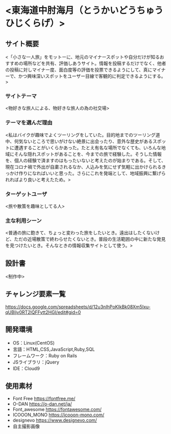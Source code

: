 # <東海道中肘海月（とうかいどうちゅうひじくらげ）>

## サイト概要
<「小さな一人旅」をモットーに、地元のマイナースポットや自分だけが知るおすすめの場所などを共有、評価しあうサイト。情報を投稿するだけでなく、他者の投稿に対しマイナー度、面白度等の評価を投票できるようにして、真にマイナーで、かつ興味深いスポットをユーザー目線で客観的に判定できるようにする。>

### サイトテーマ
<物好きな旅人による、物好きな旅人の為の社交場>

### テーマを選んだ理由
<私はバイクが趣味でよくツーリングをしていた。目的地までのツーリング道中、何気ないところで思いがけない絶景に出会ったり、意外な歴史があるスポットに遭遇することがいくらかあった。たとえ有名な場所でなくても、いろんな地域にそんな隠れスポットがあることを、今までの旅で経験した。そうした情報を、個人の経験で済ますのはもったいないと考えたのが始まりである。そして、現在コロナ禍で外出が自粛されるなか、人込みを気にせず気軽に出かけられるきっかけ作りになればいいと思った。さらにこれを発端として、地域振興に繋げられればより良いと考えたため。>

### ターゲットユーザ
<旅や散策を趣味としてる人>

### 主な利用シーン
<普通の旅に飽きて、ちょっと変わった旅をしたいとき。遠出はしたくないけど、ただの近場散策で終わらせたくないとき。普段の生活範囲の中に新たな発見を見つけたいとき。そんなときの情報収集サイトとして使う。>

## 設計書
<制作中>

## チャレンジ要素一覧
<https://docs.google.com/spreadsheets/d/12u3nIhPoKIkBk08Xm5Ixu-qUBIjv0RT2lQFFytt2HGI/edit#gid=0>

## 開発環境
- OS：Linux(CentOS)
- 言語：HTML,CSS,JavaScript,Ruby,SQL
- フレームワーク：Ruby on Rails
- JSライブラリ：jQuery
- IDE：Cloud9

## 使用素材
- Font Free <https://fontfree.me/>
- O-DAN <https://o-dan.net/ja/>
- Font_awesome <https://fontawesome.com/>
- ICOOON_MONO <https://icooon-mono.com/>
- designevo <https://www.designevo.com/>
- 自主撮影画像